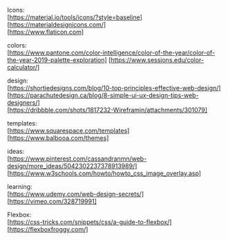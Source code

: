 Icons:  
[https://material.io/tools/icons/?style=baseline]  
[https://materialdesignicons.com/]  
[https://www.flaticon.com]  


colors:  
[https://www.pantone.com/color-intelligence/color-of-the-year/color-of-the-year-2019-palette-exploration]
[https://www.sessions.edu/color-calculator/]  


design:  
[https://shortiedesigns.com/blog/10-top-principles-effective-web-design/]  
[https://parachutedesign.ca/blog/8-simple-ui-ux-design-tips-web-designers/]  
[https://dribbble.com/shots/1817232-Wireframin/attachments/301079]  

templates:  
[https://www.squarespace.com/templates]  
[https://www.balbooa.com/themes]   

ideas:  
[https://www.pinterest.com/cassandranmn/web-design/more_ideas/5042302237378913989/]  
[https://www.w3schools.com/howto/howto_css_image_overlay.asp]  


learning:  
[https://www.udemy.com/web-design-secrets/]  
[https://vimeo.com/328719991]   

Flexbox:  
[https://css-tricks.com/snippets/css/a-guide-to-flexbox/]  
[https://flexboxfroggy.com/]   

